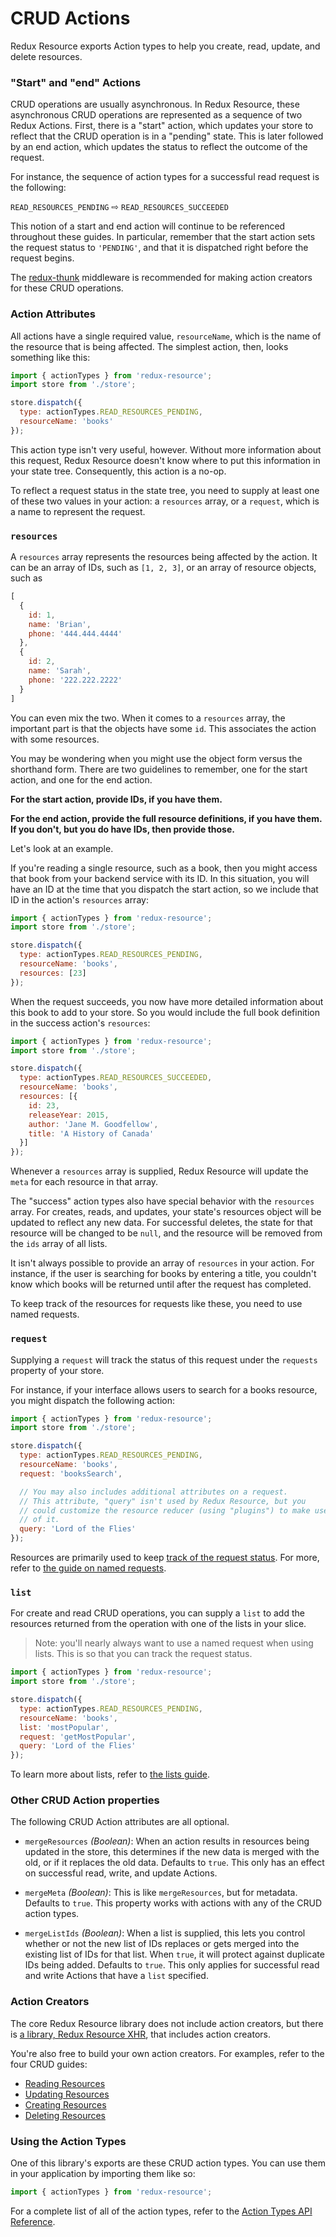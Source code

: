 # CRUD Actions

Redux Resource exports Action types to help you create, read, update,
and delete resources.

### "Start" and "end" Actions

CRUD operations are usually asynchronous. In Redux Resource, these
asynchronous CRUD operations are represented as a sequence of two Redux Actions.
First, there is a "start" action, which updates your store to reflect that the
CRUD operation is in a "pending" state. This is later followed by an end action,
which updates the status to reflect the outcome of the request.

For instance, the sequence of action types for a successful read request is the
following:

`READ_RESOURCES_PENDING` ⇨ `READ_RESOURCES_SUCCEEDED`

This notion of a start and end action will continue to be referenced throughout
these guides. In particular, remember that the start action sets the request
status to `'PENDING'`, and that it is dispatched right before the request begins.

The [redux-thunk](https://github.com/gaearon/redux-thunk) middleware is
recommended for making action creators for these CRUD operations.

### Action Attributes

All actions have a single required value, `resourceName`, which is the name
of the resource that is being affected. The simplest action, then, looks
something like this:

```js
import { actionTypes } from 'redux-resource';
import store from './store';

store.dispatch({
  type: actionTypes.READ_RESOURCES_PENDING,
  resourceName: 'books'
});
```

This action type isn't very useful, however. Without more information about this
request, Redux Resource doesn't know where to put this information in your
state tree. Consequently, this action is a no-op.

To reflect a request status in the state tree, you need to supply at least one
of these two values in your action: a `resources` array, or a `request`, which
is a name to represent the request.

### `resources`

A `resources` array represents the resources being affected by the action.
It can be an array of IDs, such as `[1, 2, 3]`, or an array of resource objects,
such as

```js
[
  {
    id: 1,
    name: 'Brian',
    phone: '444.444.4444'
  },
  {
    id: 2,
    name: 'Sarah',
    phone: '222.222.2222'
  }
]
```

You can even mix the two. When it comes to a `resources` array, the important
part is that the objects have some `id`. This associates the action with some
resources.

You may be wondering when you might use the object form versus the shorthand
form. There are two guidelines to remember, one for the start action, and one
for the end action.

**For the start action, provide IDs, if you have them.**

**For the end action, provide the full resource definitions, if you have them.
If you don't, but you do have IDs, then provide those.**

Let's look at an example.

If you're reading a single resource, such as a book, then you might access that
book from your backend service with its ID. In this situation, you will have an
ID at the time that you dispatch the start action, so we include that ID in
the action's `resources` array:

```js
import { actionTypes } from 'redux-resource';
import store from './store';

store.dispatch({
  type: actionTypes.READ_RESOURCES_PENDING,
  resourceName: 'books',
  resources: [23]
});
```

When the request succeeds, you now have more detailed information about this
book to add to your store. So you would include the full book definition in the
success action's `resources`:

```js
import { actionTypes } from 'redux-resource';
import store from './store';

store.dispatch({
  type: actionTypes.READ_RESOURCES_SUCCEEDED,
  resourceName: 'books',
  resources: [{
    id: 23,
    releaseYear: 2015,
    author: 'Jane M. Goodfellow',
    title: 'A History of Canada'
  }]
});
```

Whenever a `resources` array is supplied, Redux Resource will update the
`meta` for each resource in that array.

The "success" action types also have special behavior with the `resources`
array. For creates, reads, and updates, your state's resources object will be
updated to reflect any new data. For successful deletes, the state for that
resource will be changed to be `null`, and the resource will be removed from the
`ids` array of all lists.

It isn't always possible to provide an array of `resources` in your action. For
instance, if the user is searching for books by entering a title, you couldn't
know which books will be returned until after the request has completed.

To keep track of the resources for requests like these, you need to use named
requests.

### `request`

Supplying a `request` will track the status of this request under the `requests`
property of your store.

For instance, if your interface allows users to search for a books resource, you
might dispatch the following action:

```js
import { actionTypes } from 'redux-resource';
import store from './store';

store.dispatch({
  type: actionTypes.READ_RESOURCES_PENDING,
  resourceName: 'books',
  request: 'booksSearch',

  // You may also includes additional attributes on a request.
  // This attribute, "query" isn't used by Redux Resource, but you
  // could customize the resource reducer (using "plugins") to make use
  // of it.
  query: 'Lord of the Flies'
});
```

Resources are primarily used to keep
[track of the request status](/docs/guides/tracking-requests.md). For more, refer
to [the guide on named requests](/docs/guides/named-requests.md).

### `list`

For create and read CRUD operations, you can supply a `list` to add the resources
returned from the operation with one of the lists in your slice.

> Note: you'll nearly always want to use a named request when using lists. This is
  so that you can track the request status.

```js
import { actionTypes } from 'redux-resource';
import store from './store';

store.dispatch({
  type: actionTypes.READ_RESOURCES_PENDING,
  resourceName: 'books',
  list: 'mostPopular',
  request: 'getMostPopular',
  query: 'Lord of the Flies'
});
```

To learn more about lists, refer to [the lists guide](/docs/guides/lists.md).

### Other CRUD Action properties

The following CRUD Action attributes are all optional.

- `mergeResources` *(Boolean)*: When an action results in resources being
  updated in the store, this determines if the new data is merged with the old,
  or if it replaces the old data. Defaults to `true`. This only has an effect
  on successful read, write, and update Actions.

- `mergeMeta` *(Boolean)*: This is like `mergeResources`, but for metadata.
  Defaults to `true`. This property works with actions with any of the CRUD
  action types.

- `mergeListIds` *(Boolean)*: When a list is supplied, this lets you control
  whether or not the new list of IDs replaces or gets merged into the existing
  list of IDs for that list. When `true`, it will protect against duplicate
  IDs being added. Defaults to `true`. This only applies for successful read
  and write Actions that have a `list` specified.

### Action Creators

The core Redux Resource library does not include action creators, but there
is [a library, Redux Resource XHR](/docs/extras/redux-resource-xhr.md), that includes
action creators.

You're also free to build your own action creators. For examples, refer to the
four CRUD guides:

- [Reading Resources](./reading-resources)
- [Updating Resources](./updating-resources)
- [Creating Resources](./creating-resources)
- [Deleting Resources](./deleting-resources)

### Using the Action Types

One of this library's exports are these CRUD action types. You can use them in
your application by importing them like so:

```js
import { actionTypes } from 'redux-resource';
```

For a complete list of all of the action types, refer to the
[Action Types API Reference](../api-reference/action-types.md).
